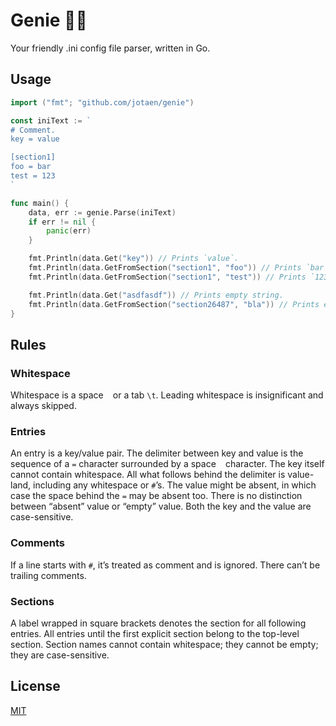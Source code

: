 # Genie 🧞‍♂️

Your friendly .ini config file parser, written in Go.

## Usage

```go
import ("fmt"; "github.com/jotaen/genie")

const iniText := `
# Comment.
key = value

[section1]
foo = bar
test = 123
`

func main() {
	data, err := genie.Parse(iniText)
	if err != nil {
		panic(err)
	}

	fmt.Println(data.Get("key")) // Prints `value`.
	fmt.Println(data.GetFromSection("section1", "foo")) // Prints `bar`.
	fmt.Println(data.GetFromSection("section1", "test")) // Prints `123`.

	fmt.Println(data.Get("asdfasdf")) // Prints empty string.
	fmt.Println(data.GetFromSection("section26487", "bla")) // Prints empty string.
}
```

## Rules

### Whitespace
Whitespace is a space ` ` or a tab `\t`.
Leading whitespace is insignificant and always skipped.

### Entries
An entry is a key/value pair.
The delimiter between key and value is the sequence of a `=` character surrounded by a space ` ` character.
The key itself cannot contain whitespace.
All what follows behind the delimiter is value-land, including any whitespace or `#`’s.
The value might be absent, in which case the space behind the `=` may be absent too.
There is no distinction between “absent” value or “empty” value.
Both the key and the value are case-sensitive.

### Comments
If a line starts with `#`, it’s treated as comment and is ignored. There can’t be trailing comments.

### Sections
A label wrapped in square brackets denotes the section for all following entries.
All entries until the first explicit section belong to the top-level section.
Section names cannot contain whitespace; they cannot be empty; they are case-sensitive.

## License

[MIT](License.txt)
